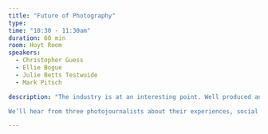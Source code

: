 ```yaml
---
title: "Future of Photography"
type:
time: "10:30 - 11:30am"
duration: 60 min
room: Hoyt Room
speakers:
  - Christopher Guess
  - Ellie Bogue
  - Julie Betts Testwuide
  - Mark Pitsch

description: "The industry is at an interesting point. Well produced and difficult photojournalism is lauded, spread across the world in hours, and has impact in policy that many could only formerly dream of. However, it is also underfunded and ignored. The New York Times has not hired a new staffer in almost ten years, so even the *idea* of a well paid staff job is a pipe dream. What do you do if your goal is to make images? What do we do about the abuse in the system?

We’ll hear from three photojournalists about their experiences, social and professional challenges and answer questions from the audience.

---
```

